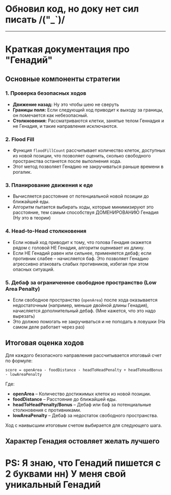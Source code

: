 # Обновил код, но доку нет сил писать /("_`)/
-- --  - -- - -- -- -- --- - -- --- -- - - - -- - -- - -- - --- ----
# Краткая документация про "Генадий"

## Основные компоненты стратегии

### 1. Проверка безопасных ходов
- **Движение назад:** Ну это чтобы шею не сверуть
- **Границы поля:** Если следующий ход приводит к выходу за границы, он помечается как небезопасный.
- **Столкновения:** Рассматриваются клетки, занятые телом Геннадия и не Генадия, и такие направления исключаются.

### 2. Flood Fill
- Функция `floodFillCount` рассчитывает количество клеток, доступных из новой позиции, что позволяет оценить, сколько свободного пространства останется после выполнения хода.
- Этот метод позволяет Генадию не закручиваться раньше времени в рогалик.
### 3. Планирование движения к еде
- Вычисляется расстояние от потенциальной новой позиции до ближайшей еды.
- Алгоритм пытается выбирать ходы, которые минимизируют это расстояние, тем самым способствуя ДОМЕНИРОВАНИЮ Генадия (Ну это в теории)

### 4. Head-to-Head столкновения
- Если новый ход приводит к тому, что голова Генадия окажется рядом с головой НЕ Генадия, алгоритм оценивает их длину.
- Если НЕ Генадий равен или сильнее, применяется дебаф; если противник слабее – начисляется баф. Это позволяет Генадию агрессивно атаковать слабых противников, избегая при этом опасных ситуаций.

### 5. Дебаф за ограниченное свободное пространство (Low Area Penalty)
- Если свободное пространство (`openArea`) после хода оказывается недостаточным (например, меньше двойной длины Генадия), начисляется дополнительный дебаф. (Мне кажется, что это надо вырезать)
- Это должно помогать не закручиваться и не поподать в ловушки (На самом деле работает через раз)

## Итоговая оценка ходов
Для каждого безопасного направления рассчитывается итоговый счет по формуле:

```
score = openArea - foodDistance - headToHeadPenalty + headToHeadBonus - lowAreaPenalty
```

Где:
- **openArea** – Количество достижимых клеток из новой позиции.
- **foodDistance** – Расстояние до ближайшей еды.
- **headToHeadPenalty/Bonus** – Дебаф или баф за потенциальные столкновения с противниками.
- **lowAreaPenalty** – Дебаф за недостаток свободного пространства.

Ход с наивысшим итоговым счетом выбирается для следующего шага.

## Характер Генадия остовляет желать лучшего
# PS: Я знаю, что Генадий пишется с 2 буквами нн) У меня свой уникальный Генадий